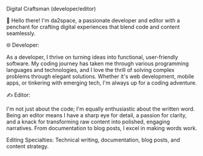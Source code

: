 Digital Craftsman (developer/editor)

👋 Hello there! I'm da2space, a passionate developer and editor with a penchant for crafting digital experiences that blend code and content seamlessly.

🌐 Developer:

As a developer, I thrive on turning ideas into functional, user-friendly software. My coding journey has taken me through various programming languages and technologies, and I love the thrill of solving complex problems through elegant solutions. Whether it's web development, mobile apps, or tinkering with emerging tech, I'm always up for a coding adventure.


✍️ Editor:

I'm not just about the code; I'm equally enthusiastic about the written word. Being an editor means I have a sharp eye for detail, a passion for clarity, and a knack for transforming raw content into polished, engaging narratives. From documentation to blog posts, I excel in making words work.

Editing Specialties: Technical writing, documentation, blog posts, and content strategy.

